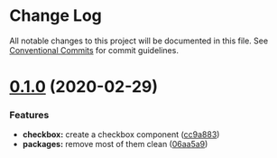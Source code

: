 # Change Log

All notable changes to this project will be documented in this file.
See [Conventional Commits](https://conventionalcommits.org) for commit guidelines.

# [0.1.0](https://github.com/knack-ux/knack-ux/compare/@knack-ux/checkbox@0.3.0...@knack-ux/checkbox@0.1.0) (2020-02-29)


### Features

* **checkbox:** create a checkbox component ([cc9a883](https://github.com/knack-ux/knack-ux/commit/cc9a8830fc50550fb73b6c2f3a524f19d12d1191))
* **packages:** remove most of them clean ([06aa5a9](https://github.com/knack-ux/knack-ux/commit/06aa5a911edc4c257cb2614c8deac060a2a0b2ac))
